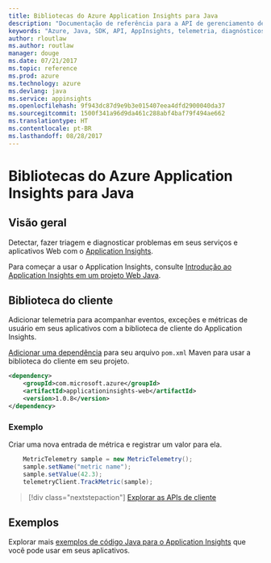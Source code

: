 ```yaml
---
title: Bibliotecas do Azure Application Insights para Java
description: "Documentação de referência para a API de gerenciamento de Java para o Azure Application Insights"
keywords: "Azure, Java, SDK, API, AppInsights, telemetria, diagnósticos, rastreamento, logs, desempenho"
author: rloutlaw
ms.author: routlaw
manager: douge
ms.date: 07/21/2017
ms.topic: reference
ms.prod: azure
ms.technology: azure
ms.devlang: java
ms.service: appinsights
ms.openlocfilehash: 9f943dc87d9e9b3e015407eea4dfd2900040da37
ms.sourcegitcommit: 1500f341a96d9da461c288abf4baf79f494ae662
ms.translationtype: HT
ms.contentlocale: pt-BR
ms.lasthandoff: 08/28/2017
---
```

# <a name="azure-application-insights-libraries-for-java"></a>Bibliotecas do Azure Application Insights para Java

## <a name="overview"></a>Visão geral

Detectar, fazer triagem e diagnosticar problemas em seus serviços e aplicativos Web com o [Application Insights](/azure/application-insights/app-insights-overview).

Para começar a usar o Application Insights, consulte [Introdução ao Application Insights em um projeto Web Java](/azure/application-insights/app-insights-java-get-started).

## <a name="client-library"></a>Biblioteca do cliente

Adicionar telemetria para acompanhar eventos, exceções e métricas de usuário em seus aplicativos com a biblioteca de cliente do Application Insights.

[Adicionar uma dependência](https://maven.apache.org/guides/getting-started/index.html#How_do_I_use_external_dependencies) para seu arquivo `pom.xml` Maven para usar a biblioteca do cliente em seu projeto.

```XML
<dependency>
    <groupId>com.microsoft.azure</groupId>
    <artifactId>applicationinsights-web</artifactId>   
    <version>1.0.8</version>
</dependency>
```   

### <a name="example"></a>Exemplo

Criar uma nova entrada de métrica e registrar um valor para ela.

```java
    MetricTelemetry sample = new MetricTelemetry();
    sample.setName("metric name");
    sample.setValue(42.3);
    telemetryClient.TrackMetric(sample);
```

> [!div class="nextstepaction"]
> [Explorar as APIs de cliente](/java/api/overview/azure/appinsights/clientlibrary)

## <a name="samples"></a>Exemplos

Explorar mais [exemplos de código Java para o Application Insights](https://azure.microsoft.com/en-us/resources/samples/?term=insights&platform=java) que você pode usar em seus aplicativos.